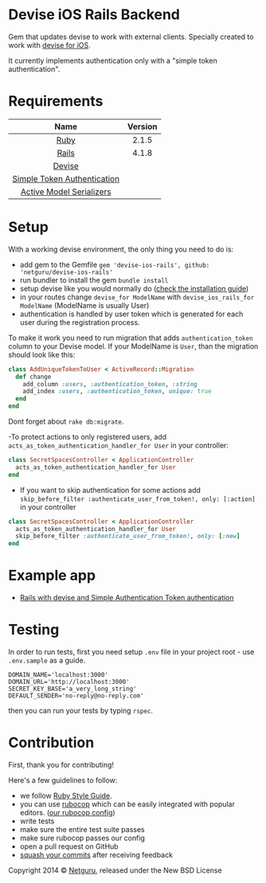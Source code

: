 Devise iOS Rails Backend
====================================

Gem that updates devise to work with external clients. Specially created to work with [devise for iOS][ios_devise].

It currently implements authentication only with a "simple token authentication".

Requirements
============

| Name |  Version |
| :--: | :---: |
| [Ruby][ruby] | 2.1.5 |
| [Rails][rails] | 4.1.8 |
| [Devise][devise] | |
| [Simple Token Authentication][simple_token_authentication] | |
| [Active Model Serializers][active_model_serializers] | |

Setup
=====

With a working devise environment, the only thing you need to do is:

- add gem to the Gemfile `gem 'devise-ios-rails', github: 'netguru/devise-ios-rails'`
- run bundler to install the gem `bundle install`
- setup devise like you would normally do ([check the installation guide][devise])
- in your routes change `devise_for ModelName` with `devise_ios_rails_for ModelName` (ModelName is usually User)
- authentication is handled by user token which is generated for each user during the registration process. 

To make it work you need to run migration that adds `authentication_token` column to your Devise model.
If your ModelName is `User`, than the migration should look like this:
```ruby
class AddUniqueTokenToUser < ActiveRecord::Migration
  def change
    add_column :users, :authentication_token, :string
    add_index :users, :authentication_token, unique: true
  end
end
```
Dont forget about `rake db:migrate`.

-To protect actions to only registered users, add `acts_as_token_authentication_handler_for User` in your controller:

```ruby
class SecretSpacesController < ApplicationController
  acts_as_token_authentication_handler_for User
end
```

- If you want to skip authentication for some actions add `skip_before_filter :authenticate_user_from_token!, only: [:action]` in your controller

```ruby
class SecretSpacesController < ApplicationController
  acts_as_token_authentication_handler_for User
  skip_before_filter :authenticate_user_from_token!, only: [:new]
end
```

Example app
===========

- [Rails with devise and Simple Authentication Token authentication][rails_example_app]

Testing
=======

In order to run tests, first you need setup `.env` file in your project root - use `.env.sample` as a guide.

```
DOMAIN_NAME='localhost:3000'
DOMAIN_URL='http://localhost:3000'
SECRET_KEY_BASE='a_very_long_string'
DEFAULT_SENDER='no-reply@no-reply.com'
```

then you can run your tests by typing `rspec`.


Contribution
============

First, thank you for contributing!

Here's a few guidelines to follow:

- we follow [Ruby Style Guide][ruby_style_guides].
- you can use [rubocop][rubocop] which can be easily integrated with popular editors. ([our rubocop config][rubocop_config])
- write tests
- make sure the entire test suite passes
- make sure rubocop passes our config
- open a pull request on GitHub
- [squash your commits][squash_commits] after receiving feedback

Copyright  2014 © [Netguru][netguru_url], released under the New BSD License

[ios_devise]: https://github.com/netguru/devise-ios

[ruby]: https://www.ruby-lang.org
[rails]: http://www.rubyonrails.org
[devise]: https://github.com/plataformatec/devise
[simple_token_authentication]: https://github.com/gonzalo-bulnes/simple_token_authentication
[active_model_serializers]: https://github.com/rails-api/active_model_serializers
[ruby_style_guides]: https://github.com/bbatsov/ruby-style-guide
[rubocop]: https://github.com/bbatsov/rubocop
[rubocop_config]: https://github.com/netguru/hound/blob/master/config/rubocop.yml
[squash_commits]: http://blog.steveklabnik.com/posts/2012-11-08-how-to-squash-commits-in-a-github-pull-request
[netguru_url]: https://netguru.co
[rails_example_app]: https://github.com/netguru/devise-ios-rails-example
